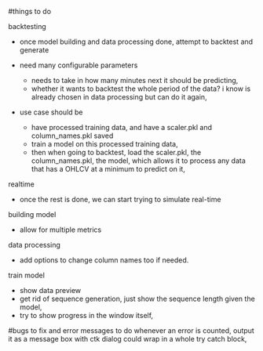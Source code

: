 #things to do

backtesting
- once model building and data processing done, attempt to backtest and generate
- need many configurable parameters
    - needs to take in how many minutes next it should be predicting,
    - whether it wants to backtest the whole period of the data? i know is already chosen in data processing but can do it again,

- use case should be
    - have processed training data, and have a scaler.pkl and column_names.pkl saved
    - train a model on this processed training data,
    - then when going to backtest, load the scaler.pkl, the column_names.pkl, the model, which allows it to process any data
      that has a OHLCV at a minimum to predict on it,

realtime
- once the rest is done, we can start trying to simulate real-time

building model
- allow for multiple metrics

data processing
- add options to change column names too if needed.

train model
- show data preview
- get rid of sequence generation, just show the sequence length given the model,
- try to show progress in the window itself,

#bugs to fix and error messages to do
whenever an error is counted, output it as a message box with ctk dialog
could wrap in a whole try catch block,
